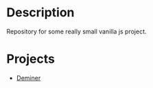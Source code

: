 # Description

Repository for some really small vanilla js project.

# Projects

* [Deminer](./demineur/README.md)